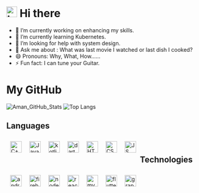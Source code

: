 # <img src="https://user-images.githubusercontent.com/1303154/88677602-1635ba80-d120-11ea-84d8-d263ba5fc3c0.gif" width="28px" alt="hi"> Hi there

- 🔭 I’m currently working on enhancing my skills.
- 🌱 I’m currently learning Kubernetes.
- 🤔 I’m looking for help with system design.
- 💬 Ask me about : What was last movie I watched or last dish I cooked?
- 😄 Pronouns: Why, What, How......
- ⚡ Fun fact: I can tune your Guitar.

# My GitHub

![Aman_GitHub_Stats](https://github-readme-stats.vercel.app/api?username=AmanPandey0320&theme=radical&show_icons=true)
![Top Langs](https://github-readme-stats.vercel.app/api/top-langs/?username=AmanPandey0320&theme=radical&layout=compact)

## Languages
<img alt="C++" style="margin:10px" width="30px" height="30px" align="left" title="C++" src="https://img.icons8.com/color/48/000000/c-plus-plus-logo.png"/>
<img alt="Java" style="margin:10px" width="30px" height="30px" align="left" title="Java" src="https://img.icons8.com/color/48/000000/java-coffee-cup-logo.png"/>
<img alt="kotlin" style="margin:10px" width="30px" height="30px" align="left" title="Kotlin" src="https://img.icons8.com/color/48/000000/kotlin.png"/>
<img alt="dart" style="margin:10px" width="30px" height="30px" align="left" title="Dart" src="https://img.icons8.com/color/48/000000/dart.png"/>
<img alt="HTML" style="margin:10px" width="30px" height="30px" align="left" title="HTML"  src="https://img.icons8.com/color/48/000000/html-5.png"/>
<img alt="CSS" style="margin:10px" width="30px" height="30px" align="left" title="CSS" src="https://img.icons8.com/color/48/000000/css3.png"/>
<img alt="JS" style="margin:10px" width="30px" height="30px" align="left" title="JS" src="https://img.icons8.com/fluency/48/javascript.png"/>

<br/>

## Technologies
<img alt="android" style="margin:10px" width="30px" height="30px" align="left" title="Android" src="https://img.icons8.com/fluent/48/000000/android-os.png"/>
<img alt="firebase" style="margin:10px" width="30px" height="30px" align="left" title="Firebase" src="https://img.icons8.com/color/48/000000/google-firebase-console.png"/>
<img alt="node" style="margin:10px" width="30px" height="30px" align="left" title="Node.Js" src="https://img.icons8.com/color/48/000000/nodejs.png"/>
<img alt="react" style="margin:10px" width="30px" height="30px" align="left" title="React.Js" src="https://img.icons8.com/plasticine/100/000000/react.png"/>
<img alt="mysql" style="margin:10px" width="30px" height="30px" align="left" title="Mysql" src="https://img.icons8.com/color/48/000000/mysql-logo.png"/>
<img alt="flutter" style="margin:10px" width="30px" height="30px" align="left" title="Flutter" src="https://img.icons8.com/color/50/000000/flutter.png"/>
<img alt="graphql" style="margin:10px" width="30px" height="30px" align="left" title="GraphQL" src="https://img.icons8.com/color/2x/graphql.png"/>